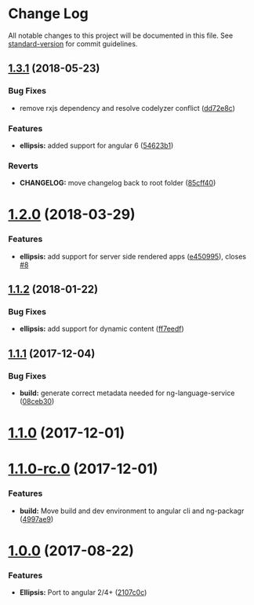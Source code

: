 # Change Log

All notable changes to this project will be documented in this file. See [standard-version](https://github.com/conventional-changelog/standard-version) for commit guidelines.

<a name="1.3.1"></a>
## [1.3.1](https://github.com/thisissoon/angular-ellipsis/compare/v1.2.0...v1.3.1) (2018-05-23)


### Bug Fixes

* remove rxjs dependency and resolve codelyzer conflict ([dd72e8c](https://github.com/thisissoon/angular-ellipsis/commit/dd72e8c))


### Features

* **ellipsis:** added support for angular 6 ([54623b1](https://github.com/thisissoon/angular-ellipsis/commit/54623b1))


### Reverts

* **CHANGELOG:** move changelog back to root folder ([85cff40](https://github.com/thisissoon/angular-ellipsis/commit/85cff40))



<a name="1.2.0"></a>
# [1.2.0](https://github.com/thisissoon/angular-ellipsis/compare/v1.1.2...v1.2.0) (2018-03-29)


### Features

* **ellipsis:** add support for server side rendered apps ([e450995](https://github.com/thisissoon/angular-ellipsis/commit/e450995)), closes [#8](https://github.com/thisissoon/angular-ellipsis/issues/8)



<a name="1.1.2"></a>
## [1.1.2](https://github.com/thisissoon/angular-ellipsis/compare/v1.1.1...v1.1.2) (2018-01-22)


### Bug Fixes

* **ellipsis:** add support for dynamic content ([ff7eedf](https://github.com/thisissoon/angular-ellipsis/commit/ff7eedf))



<a name="1.1.1"></a>
## [1.1.1](https://github.com/thisissoon/angular-ellipsis/compare/v1.1.0...v1.1.1) (2017-12-04)


### Bug Fixes

* **build:** generate correct metadata needed for ng-language-service ([08ceb30](https://github.com/thisissoon/angular-ellipsis/commit/08ceb30))



<a name="1.1.0"></a>
# [1.1.0](https://github.com/thisissoon/angular-ellipsis/compare/v1.1.0-rc.0...v1.1.0) (2017-12-01)



<a name="1.1.0-rc.0"></a>
# [1.1.0-rc.0](https://github.com/thisissoon/angular-ellipsis/compare/v1.0.0...v1.1.0-rc.0) (2017-12-01)


### Features

* **build:** Move build and dev environment to angular cli and ng-packagr ([4997ae9](https://github.com/thisissoon/angular-ellipsis/commit/4997ae9))



<a name="1.0.0"></a>
# [1.0.0](https://github.com/thisissoon/angular-ellipsis/compare/v0.0.2...v1.0.0) (2017-08-22)


### Features

* **Ellipsis:** Port to angular 2/4+ ([2107c0c](https://github.com/thisissoon/angular-ellipsis/commit/2107c0c))
